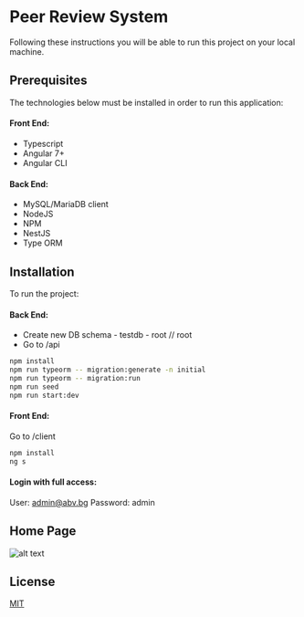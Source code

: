 # Peer Review System

Following these instructions you will be able to run this project on your local machine.

## Prerequisites

The technologies below must be installed in order to run this application:

#### Front End:

* Typescript
* Angular 7+
* Angular CLI

#### Back End:

* MySQL/MariaDB client
* NodeJS
* NPM
* NestJS
* Type ORM

## Installation

To run the project:

#### Back End:

* Create new DB schema - testdb - root // root
* Go to /api

```bash
npm install
npm run typeorm -- migration:generate -n initial
npm run typeorm -- migration:run
npm run seed
npm run start:dev
```
 
#### Front End:
Go to /client

```bash
npm install
ng s
```

#### Login with full access:

User: admin@abv.bg
Password: admin

## Home Page

![alt text](https://i.imgur.com/Ipm4F7M.png)

## License
[MIT](https://choosealicense.com/licenses/mit/)